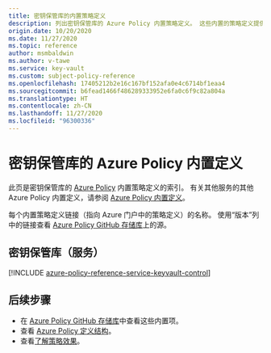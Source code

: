 ```yaml
---
title: 密钥保管库的内置策略定义
description: 列出密钥保管库的 Azure Policy 内置策略定义。 这些内置的策略定义提供了管理 Azure 资源的常用方法。
origin.date: 10/20/2020
ms.date: 11/27/2020
ms.topic: reference
author: msmbaldwin
ms.author: v-tawe
ms.service: key-vault
ms.custom: subject-policy-reference
ms.openlocfilehash: 17405212b2e16c167bf152afa0e4c6714bf1eaa4
ms.sourcegitcommit: b6fead1466f486289333952e6fa0c6f9c82a804a
ms.translationtype: HT
ms.contentlocale: zh-CN
ms.lasthandoff: 11/27/2020
ms.locfileid: "96300336"
---
```

# <a name="azure-policy-built-in-definitions-for-key-vault"></a>密钥保管库的 Azure Policy 内置定义

此页是密钥保管库的 [Azure Policy](../governance/policy/overview.md) 内置策略定义的索引。 有关其他服务的其他 Azure Policy 内置定义，请参阅 [Azure Policy 内置定义](../governance/policy/samples/built-in-policies.md)。

每个内置策略定义链接（指向 Azure 门户中的策略定义）的名称。 使用“版本”列中的链接查看 [Azure Policy GitHub 存储库](https://github.com/Azure/azure-policy)上的源。

## <a name="key-vault-service"></a>密钥保管库（服务）

[!INCLUDE [azure-policy-reference-service-keyvault-control](../../includes/policy/reference/byrp/microsoft.keyvault.md)]

<!-- 
## Key Vault (objects)

[!INCLUDE [azure-policy-reference-service-keyvault-data](../../includes/policy/reference/byrp/microsoft.keyvault.data.md)]
-->

## <a name="next-steps"></a>后续步骤

- 在 [Azure Policy GitHub 存储库](https://github.com/Azure/azure-policy)中查看这些内置项。
- 查看 [Azure Policy 定义结构](../governance/policy/concepts/definition-structure.md)。
- 查看[了解策略效果](../governance/policy/concepts/effects.md)。